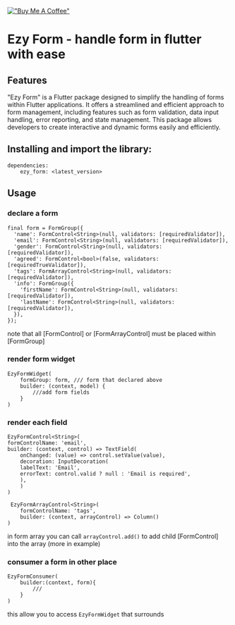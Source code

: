 [!["Buy Me A Coffee"](https://www.buymeacoffee.com/assets/img/custom_images/orange_img.png)](https://www.buymeacoffee.com/samderlust)

# Ezy Form - handle form in flutter with ease

## Features

"Ezy Form" is a Flutter package designed to simplify the handling of forms within Flutter applications. It offers a streamlined and efficient approach to form management, including features such as form validation, data input handling, error reporting, and state management. This package allows developers to create interactive and dynamic forms easily and efficiently.

## Installing and import the library:

```
dependencies:
    ezy_form: <latest_version>
```

## Usage

### declare a form

```
final form = FormGroup({
  'name': FormControl<String>(null, validators: [requiredValidator]),
  'email': FormControl<String>(null, validators: [requiredValidator]),
  'gender': FormControl<String>(null, validators: [requiredValidator]),
  'agreed': FormControl<bool>(false, validators: [requiredTrueValidator]),
  'tags': FormArrayControl<String>(null, validators: [requiredValidator]),
  'info': FormGroup({
    'firstName': FormControl<String>(null, validators: [requiredValidator]),
    'lastName': FormControl<String>(null, validators: [requiredValidator]),
  }),
});
```

note that all [FormControl] or [FormArrayControl] must be placed within [FormGroup]

### render form widget

```
EzyFormWidget(
    formGroup: form, /// form that declared above
    builder: (context, model) {
        ///add form fields
    }
)
```

### render each field

```
EzyFormControl<String>(
formControlName: 'email',
builder: (context, control) => TextField(
    onChanged: (value) => control.setValue(value),
    decoration: InputDecoration(
    labelText: 'Email',
    errorText: control.valid ? null : 'Email is required',
    ),
    )
)
```

```
 EzyFormArrayControl<String>(
    formControlName: 'tags',
    builder: (context, arrayControl) => Column()
)
```

in form array you can call `arrayControl.add()` to add child [FormControl] into the array (more in example)

### consumer a form in other place

```
EzyFormConsumer(
    builder:(context, form){
        ///
    }
)
```

this allow you to access `EzyFormWidget` that surrounds
